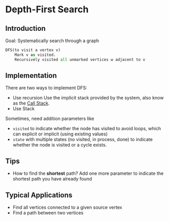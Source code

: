 # Depth-First Search

## Introduction
Goal: Systematically search through a graph

```python
DFS(to visit a vertex v)
    Mark v as visited.
    Recursively visited all unmarked vertices w adjacent to v
```

## Implementation

There are two ways to implement DFS:

- Use recursion
  Use the implicit stack provided by the system, also know as the [Call Stack](https://en.wikipedia.org/wiki/Call_stack).
- Use Stack

Sometimes, need addition parameters like

- `visited` to indicate whether the node has visited to avoid loops, which can explicit or implicit (using existing values)
- `state` with multiple states (no visited, in process, done) to indicate whether the node is visited or a cycle exists.

## Tips

- How to find the **shortest** path?
  Add one more parameter to indicate the shortest path you have already found

## Typical Applications

- Find all vertices connected to a given source vertex
- Find a path between two vertices
